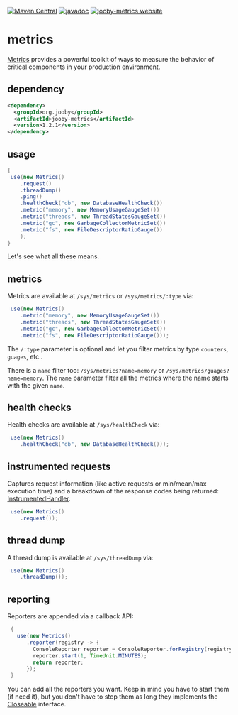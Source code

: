 [![Maven Central](https://maven-badges.herokuapp.com/maven-central/org.jooby/jooby-metrics/badge.svg)](https://maven-badges.herokuapp.com/maven-central/org.jooby/jooby-metrics)
[![javadoc](https://javadoc.io/badge/org.jooby/jooby-metrics.svg)](https://javadoc.io/doc/org.jooby/jooby-metrics/1.2.1)
[![jooby-metrics website](https://img.shields.io/badge/jooby-metrics-brightgreen.svg)](http://jooby.org/doc/metrics)
# metrics

[Metrics](http://metrics.dropwizard.io) provides a powerful toolkit of ways to measure the behavior of critical components in your production environment.

## dependency

```xml
<dependency>
  <groupId>org.jooby</groupId>
  <artifactId>jooby-metrics</artifactId>
  <version>1.2.1</version>
</dependency>
```

## usage

```java
{
 use(new Metrics()
    .request()
    .threadDump()
    .ping()
    .healthCheck("db", new DatabaseHealthCheck())
    .metric("memory", new MemoryUsageGaugeSet())
    .metric("threads", new ThreadStatesGaugeSet())
    .metric("gc", new GarbageCollectorMetricSet())
    .metric("fs", new FileDescriptorRatioGauge())
    );
}
```

Let's see what all these means.

## metrics

Metrics are available at ```/sys/metrics``` or ```/sys/metrics/:type``` via:

```java
 use(new Metrics()
    .metric("memory", new MemoryUsageGaugeSet())
    .metric("threads", new ThreadStatesGaugeSet())
    .metric("gc", new GarbageCollectorMetricSet())
    .metric("fs", new FileDescriptorRatioGauge()));
```

The ```/:type``` parameter is optional and let you filter metrics by type ```counters```, ```guages```, etc..

There is a ```name``` filter too: ```/sys/metrics?name=memory``` or ```/sys/metrics/guages?name=memory```. The ```name``` parameter filter all the metrics where the name starts with the given ```name```.

## health checks

Health checks are available at ```/sys/healthCheck``` via:

```java
 use(new Metrics()
    .healthCheck("db", new DatabaseHealthCheck()));
```

## instrumented requests

Captures request information (like active requests or min/mean/max execution time) and a breakdown of the response codes being returned: [InstrumentedHandler](/apidocs/org/jooby/assets/InstrumentedHandler.html).

```java
 use(new Metrics()
    .request());
```

## thread dump

A thread dump is available at ```/sys/threadDump``` via:

```java
 use(new Metrics()
    .threadDump());
```

## reporting

Reporters are appended via a callback API:

```java
 {
   use(new Metrics()
      .reporter(registry -> {
        ConsoleReporter reporter = ConsoleReporter.forRegistry(registry).build();
        reporter.start(1, TimeUnit.MINUTES);
        return reporter;
      });
 }
```

You can add all the reporters you want. Keep in mind you have to start them (if need it), but you don't have to stop them as long they implements the [Closeable](/apidocs/org/jooby/assets/Closeable.html) interface.
